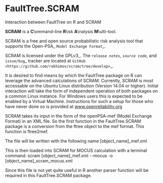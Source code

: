# FaultTree.SCRAM
Interaction between FaultTree on R and SCRAM

**SCRAM** is a **C**\ommand-line **R**\isk **A**\nalysis **M**\ulti-tool.

SCRAM is a free and open source probabilistic risk analysis tool
that supports the Open-PSA_ `Model Exchange Format`_.

SCRAM is licensed under the GPLv3_.
The `release notes`_, `source code`_, and `issue/bug`_ tracker
are located at `GitHub <https://github.com/rakhimov/scram/tree/develop>`_.

It is desired to find means by which the FaultTree package on R can leverage
the advanced calculations of SCRAM. Currently, SCRAM is most accessable on
the Ubuntu Linux distribution (Version 14.04 or higher). Initial interaction will
take the form of independent operation of both packages on a common Linux
instance. For Windows users this is expected to be enabled by a Virtual Machine.
Instructions for such a setup for those who have never done so is provided
at www.openreliability.org

SCRAM takes its input in the form of the openPSA-mef (Model Exchange Format) in
an XML file. So the first function in the FaultTree.SCRAM package is a conversion
from the ftree object to the mef format. This function is ftree2mef.

The file will be written with the following name [object_name]_mef.xml

This is then loaded into SCRAM for MOCUS calculation with a terminal command:
scram [object_name]_mef.xml --mocus -o [object_name]_scram_mocus.xml

Since this file is not yet quite useful in R another parser function will 
be required in this FaultTree.SCRAM package.
